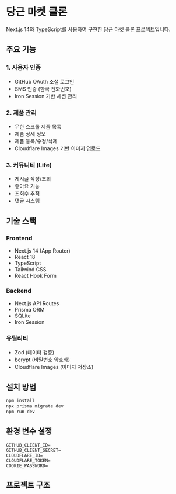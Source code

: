 # 당근 마켓 클론

Next.js 14와 TypeScript를 사용하여 구현한 당근 마켓 클론 프로젝트입니다.

## 주요 기능

### 1. 사용자 인증

- GitHub OAuth 소셜 로그인
- SMS 인증 (한국 전화번호)
- Iron Session 기반 세션 관리

### 2. 제품 관리

- 무한 스크롤 제품 목록
- 제품 상세 정보
- 제품 등록/수정/삭제
- Cloudflare Images 기반 이미지 업로드

### 3. 커뮤니티 (Life)

- 게시글 작성/조회
- 좋아요 기능
- 조회수 추적
- 댓글 시스템

## 기술 스택

### Frontend

- Next.js 14 (App Router)
- React 18
- TypeScript
- Tailwind CSS
- React Hook Form

### Backend

- Next.js API Routes
- Prisma ORM
- SQLite
- Iron Session

### 유틸리티

- Zod (데이터 검증)
- bcrypt (비밀번호 암호화)
- Cloudflare Images (이미지 저장소)

## 설치 방법

```bash
npm install
npx prisma migrate dev
npm run dev
```

## 환경 변수 설정

```env
GITHUB_CLIENT_ID=
GITHUB_CLIENT_SECRET=
CLOUDFLARE_ID=
CLOUDFLARE_TOKEN=
COOKIE_PASSWORD=
```

## 프로젝트 구조

